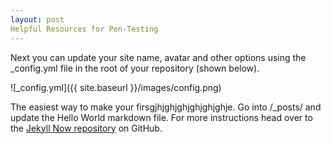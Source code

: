 ```yaml
---
layout: post
Helpful Resources for Pen-Testing
---
```


Next you can update your site name, avatar and other options using the _config.yml file in the root of your repository (shown below).

![_config.yml]({{ site.baseurl }}/images/config.png)

The easiest way to make your firsgjhjghjghjghjghjghje. Go into /_posts/ and update the Hello World markdown file. For more instructions head over to the [Jekyll Now repository](https://github.com/barryclark/jekyll-now) on GitHub.

